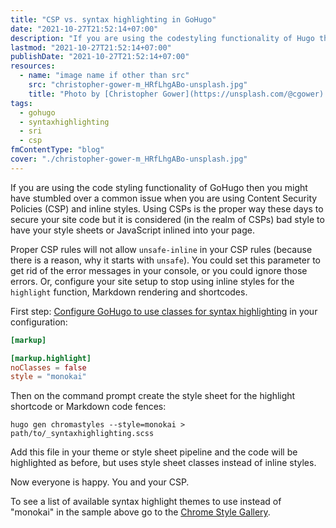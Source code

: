 ```yaml
---
title: "CSP vs. syntax highlighting in GoHugo"
date: "2021-10-27T21:52:14+07:00"
description: "If you are using the codestyling functionality of Hugo then you might have stumbled over a common issue in connection with Content Security Policies (CSP) and inline styles."
lastmod: "2021-10-27T21:52:14+07:00"
publishDate: "2021-10-27T21:52:14+07:00"
resources:
  - name: "image name if other than src"
    src: "christopher-gower-m_HRfLhgABo-unsplash.jpg"
    title: "Photo by [Christopher Gower](https://unsplash.com/@cgower) via [Unsplash](https://unsplash.com)"
tags:
  - gohugo
  - syntaxhighlighting
  - sri
  - csp
fmContentType: "blog"
cover: "./christopher-gower-m_HRfLhgABo-unsplash.jpg"
---
```


If you are using the code styling functionality of GoHugo then you might have stumbled over a common issue when you are using Content Security Policies (CSP) and inline styles. Using CSPs is the proper way these days to secure your site code but it is considered (in the realm of CSPs) bad style to have your style sheets or JavaScript inlined into your page.

Proper CSP rules will not allow `unsafe-inline` in your CSP rules (because there is a reason, why it starts with `unsafe`). You could set this parameter to get rid of the error messages in your console, or you could ignore those errors. Or, configure your site setup to stop using inline styles for the `highlight` function, Markdown rendering and shortcodes.

First step: [Configure GoHugo to use classes for syntax highlighting](https://gohugo.io/getting-started/configuration-markup#highlight) in your configuration:

```toml {lineAnchors=code1}
[markup]

[markup.highlight]
noClasses = false
style = "monokai"

```

Then on the command prompt create the style sheet for the highlight shortcode or Markdown code fences:

```shell {lineAnchors=code2}
hugo gen chromastyles --style=monokai > path/to/_syntaxhighlighting.scss
```

Add this file in your theme or style sheet pipeline and the code will be highlighted as before, but uses style sheet classes instead of inline styles.

Now everyone is happy. You and your CSP.

To see a list of available syntax highlight themes to use instead of "monokai" in the sample above go to the [Chrome Style Gallery](https://xyproto.github.io/splash/docs/longer/all.html).
